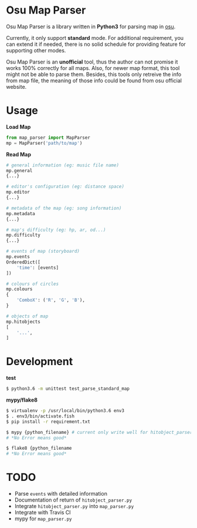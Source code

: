 Osu Map Parser
==============

Osu Map Parser is a library written in **Python3** for parsing map in [osu](https://osu.ppy.sh).

Currently, it only support **standard** mode. For additional requirement, you can extend it if needed, there is no solid schedule for providing feature for supporting other modes.

Osu Map Parser is an **unofficial** tool, thus the author can not promise it works 100% correctly for all maps. Also, for newer map format, this tool might not be able to parse them. Besides, this tools only retreive the info from map file, the meaning of those info could be found from osu official website. 


Usage
=====

**Load Map**

```python
from map_parser import MapParser
mp = MapParser('path/to/map')
```

**Read Map**

```python
# general information (eg: music file name)
mp.general
{...}

# editor's configuration (eg: distance space)
mp.editor
{...}

# metadata of the map (eg: song information)
mp.metadata
{...}

# map's difficulty (eg: hp, ar, od...)
mp.difficulty
{...}

# events of map (storyboard)
mp.events
OrderedDict([
    'time': [events]
])

# colours of circles
mp.colours
{
    'ComboX': ('R', 'G', 'B'),
}

# objects of map
mp.hitobjects
[
    '...',
]
```


Development
===========

**test**

```bash
$ python3.6 -m unittest test_parse_standard_map
```


**mypy/flake8**

```bash
$ virtualenv -p /usr/local/bin/python3.6 env3
$ . env3/bin/activate.fish
$ pip install -r requirement.txt

$ mypy {python_filename} # current only write well for hitobject_parser.py
# *No Error means good*

$ flake8 {python_filename
# *No Error means good*
```



TODO
====

- Parse `events` with detailed information
- Documentation of return of `hitobject_parser.py`
- Integrate `hitobject_parser.py` into `map_parser.py`
- Integrate with Travis CI
- mypy for `map_parser.py`
